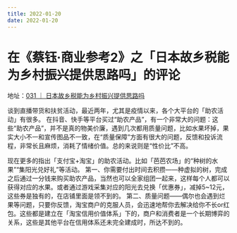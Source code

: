 ```yaml
---
title: 2022-01-20
date: 2022-01-20
---
```


# 在《蔡钰·商业参考2》之「日本故乡税能为乡村振兴提供思路吗」的评论
地址：[031 ｜ 日本故乡税能为乡村振兴提供思路吗](https://dedao.cn/course/article?id=rykaNlMY5gn3Jq16o7J7EAROW0DLje)

谈到直播带货和扶贫活动，最近两年，尤其是疫情以来，各个大平台的「助农活动」有很多。
在抖音、快手等平台买过“助农产品”，有一个非常大的问题：这些“助农产品”，并不是真的物美价廉，遇到几次都用质量问题，比如水果坏掉，果实大小不一和宣传图品不一致，在“质量保障”方面有很大的问题，反馈和投诉流程，非常长且麻烦，消耗了情绪价值。总的来说则是“性价比”不高。

现在更多的指出「支付宝+淘宝」的助农活动。比如「芭芭农场」的“种树的水果”“集阳光兑好礼”等活动。
第一、你需要付出时间去积攒——种虚拟的树，完成之后通过一分钱来购买助农产品，当然也可以全家组团一起来，这样每个人都可以获得对应的水果。或者通过游戏采集对应的阳光去兑换「优惠券」，减掉5~12元，这些券是独有的，在店铺里面是领不到的。
第二、质量问题——偶尔也会遇到烂果等问题，只要你反馈，淘宝商户的克服人员，会迅速地帮你去解决给你不长or红包。这些都是建立在「淘宝信用价值体系」下的，商户和消费者是一个长期博弈的关系，这些是其他平台在信用体系还未完全建成时，所达不到的。
